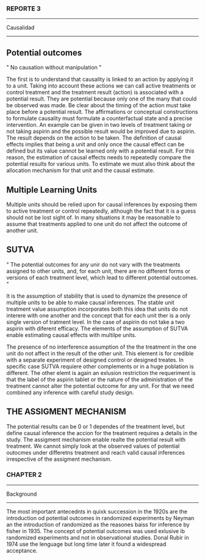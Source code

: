 ### REPORTE 3
---
Causalidad 

----

## Potential outcomes

" No causation without manipulation "

The first is to understand that causality is linked to an action by applying it to a unit. Taking into account these actions we can call active treatments or control treatment and the treatment result (action) is associated with a potential result. They are potential because only one of the many that could be observed was made. Be clear about the timing of the action must take place before a potential result. The affirmations or conceptual constructions to formulate causality must formulate a counterfactual state and a precise intervention. An example can be given in two levels of treatment taking or not taking aspirin and the possible result would be improved due to aspirin. The result depends on the action to be taken. The definition of causal effects implies that being a unit and only once the causal effect can be defined but its value cannot be learned only with a potential result. For this reason, the estimation of causal effects needs to repeatedly compare the potential results for various units. To estimate we must also think about the allocation mechanism for that unit and the causal estimate.

## Multiple Learning Units

Multiple units should be relied upon for causal inferences by exposing them to active treatment or control repeatedly, although the fact that it is a guess should not be lost sight of. In many situations it may be reasonable to assume that treatments applied to one unit do not affect the outcome of another unit.

## SUTVA 


" The potential outcomes for any unir do not vary with the treatments assigned to other units, and, for each unit, there are no different forms or versions of each treatment level, which lead to different potential outcomes. "

It is the assumption of stability that is used to dynamize the presence of multiple units to be able to make causal inferences. The stable unit treatment value assumption incorporates both this idea that units do not interere with one another and the concept that for each unit ther is a only single version of tratment level. In the case of aspirin do not take a two aspirin with diferent efficacy. The elements of the assumption of SUTVA enable estimating causal effects with multilpe units.  

The presence of no interference assumption of the the treatment in the one unit do not affect in the result of the other unit. This element is for credible with a separate experiment of designed control or designed treates. In specific case SUTVA requiere other complements or in a huge poblation is different. The other elemt is again an exlusion restriction the requeriment is that the label of the aspirin tablet or the nature of the administration of the treatment cannot alter the potential outcome for any unit. For that we need combined any inference with careful study design. 

## THE ASSIGMENT MECHANISM 

 The potential results can be 0 or 1 dependes of the treatment level, but define causal inference the accion for the treatment requires a details in the study. The assigment mechanism enable realte the potential result with treatment. We cannot simply look at the observed values of potential outocmes under differetns treatment and reach valid causal inferences irrespective of the assigment mechanism. 

 ###  CHAPTER 2 
----
Background

---

The most important antecednts in quixk succession in the 1920s are the introduction od potential outcomes in randomized experiments by Neyman an the introduction of randomized as the reasones baiss for inference by fisher in 1935. The concept of potential outcomes was used exlusive ib randomized experiments and not in observational studies. Donal Rubir in 1974 use the lenguage but long time later it found a widespread acceptance. 

